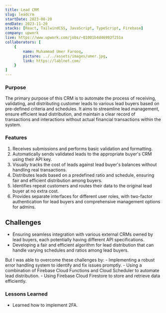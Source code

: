```yaml
---
title: Lead CRM
slug: leadcrm
startDate: 2023-08-20
endDate: 2023-11-20
stacks: [React, TailwindCSS, JavaScript, TypeScript, Firebase]
company: upwork
live: https://www.upwork.com/jobs/~01001b4d46993f251a
collaborators: [
    {
        name: Muhammad Umer Farooq,
        picture: ../../assets/images/umer.jpg,
        link: https://lablnet.com/
    }
]
---
```


### Purpose
The primary purpose of this CRM is to automate the process of receiving, validating, and distributing customer leads to various lead buyers based on pre-defined criteria and schedules. It aims to streamline lead management, ensure efficient lead distribution, and maintain a clear record of transactions and interactions without actual financial transactions within the system.

### Features
1. Receives submissions and performs basic validation and formatting.
2. Automatically sends validated leads to the appropriate buyer's CRM using their API key.
3. Visually tracks the cost of leads against lead buyer's balances without handling real transactions.
4. Distributes leads based on a predefined ratio and schedule, ensuring fair and efficient distribution among buyers.
5. Identifies repeat customers and routes their data to the original lead buyer at no extra cost.
6. Provides separate interfaces for different user roles, with two-factor authentication for lead buyers and comprehensive management options for admins.

## Challenges
- Ensuring seamless integration with various external CRMs owned by lead buyers, each potentially having different API specifications.
- Developing a fair and efficient algorithm for lead distribution that can handle varying schedules and ratios among lead buyers.

But I was able to overcome these challenges by:
    - Implementing a robust error handling system to identify and fix issues promptly.
    - Using a combination of Firebase Cloud Functions and Cloud Scheduler to automate lead distribution.
    - Using Firebase Cloud Firestore to store and retrieve data efficiently.


### Lessons Learned
- Learned how to implement 2FA.
